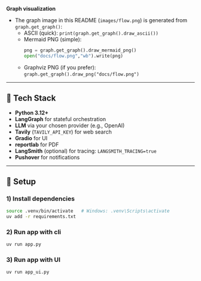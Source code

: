 
**Graph visualization**
- The graph image in this README (`images/flow.png`) is generated from `graph.get_graph()`:
  - ASCII (quick): `print(graph.get_graph().draw_ascii())`
  - Mermaid PNG (simple):  
    ```python
    png = graph.get_graph().draw_mermaid_png()
    open("docs/flow.png","wb").write(png)
    ```
  - Graphviz PNG (if you prefer): `graph.get_graph().draw_png("docs/flow.png")`

---

## 🧩 Tech Stack

- **Python 3.12+**
- **LangGraph** for stateful orchestration
- **LLM** via your chosen provider (e.g., OpenAI)  
- **Tavily** (`TAVILY_API_KEY`) for web search
- **Gradio** for UI
- **reportlab** for PDF
- **LangSmith** (optional) for tracing: `LANGSMITH_TRACING=true`
- **Pushover** for notifications

---

## 🔧 Setup
### 1) Install dependencies
```bash
source .venv/bin/activate   # Windows: .venv\Scripts\activate
uv add -r requirements.txt
```

### 2) Run app with cli
```bash
uv run app.py
```

### 3) Run app with UI
~~~bash
uv run app_ui.py
~~~

